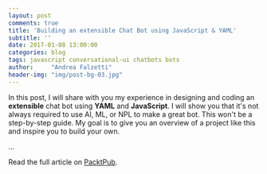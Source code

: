 ```yaml
---
layout: post
comments: true
title: 'Building an extensible Chat Bot using JavaScript & YAML'
subtitle: ''
date: 2017-01-08 13:00:00
categories: blog
tags: javascript conversational-ui chatbots bots
author:     "Andrea Falzetti"
header-img: "img/post-bg-03.jpg"
---
```


In this post, I will share with you my experience in designing and coding an **extensible** chat bot using **YAML** and **JavaScript**. I will show you that it's not always required to use AI, ML, or NPL to make a great bot. This won't be a step-by-step guide. My goal is to give you an overview of a project like this and inspire you to build your own.

&hellip;

Read the full article on [PacktPub](https://www.packtpub.com/books/content/building-extensible-chat-bot-using-javascript-yaml).
